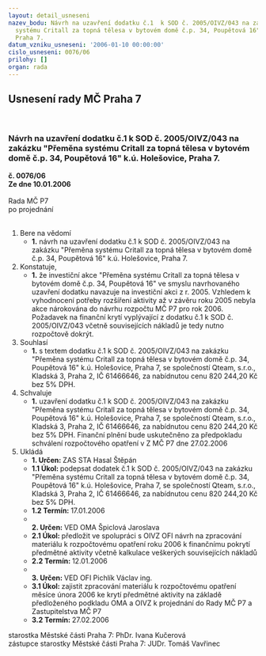 ```yaml
---
layout: detail_usneseni
nazev_bodu: Návrh na uzavření dodatku č.1  k SOD č. 2005/OIVZ/043 na zakázku "Přeměna
  systému Critall za topná tělesa v bytovém domě č.p. 34, Poupětová 16" k.ú. Holešovice,
  Praha 7.
datum_vzniku_usneseni: '2006-01-10 00:00:00'
cislo_usneseni: 0076/06
prilohy: []
organ: rada
---
```

<div id="ucUsn_pList" class="usn">
	<span><h2>Usnesení rady MČ Praha 7 </h2>
<br></span><div class="standBody">
<span><h3>Návrh na uzavření dodatku č.1  k SOD č. 2005/OIVZ/043 na zakázku "Přeměna systému Critall za topná tělesa v bytovém domě č.p. 34, Poupětová 16" k.ú. Holešovice, Praha 7.</h3></span><div class="center">
		<strong>č. 0076/06</strong><br>
	</div>
<div class="center">
		<strong>Ze dne 10.01.2006</strong><br><br>
	</div>Rada MČ P7<br> po projednání<br><br><ol>
<li>Bere na vědomí<ul><li>
<strong>1.</strong> návrh na uzavření dodatku č.1 k SOD č. 2005/OIVZ/043 na zakázku "Přeměna systému Critall za topná tělesa v bytovém domě č.p. 34, Poupětová 16" k.ú. Holešovice, Praha 7.</li></ul>
</li>
<li>Konstatuje,<ul><li>
<strong>1.</strong> že investiční akce "Přeměna systému Critall za topná tělesa v bytovém domě č.p. 34, Poupětová 16" ve smyslu navrhovaného uzavření dodatku navazuje na investiční akci z r. 2005. Vzhledem k vyhodnocení potřeby rozšíření aktivity až v závěru roku 2005 nebyla akce nárokována do návrhu rozpočtu MČ P7 pro rok 2006. Požadavek na finanční krytí vyplývající z dodatku č.1 k SOD č. 2005/OIVZ/043 včetně souvisejících nákladů je tedy nutno rozpočtově dokrýt.</li></ul>
</li>
<li>Souhlasí<ul><li>
<strong>1.</strong> s textem dodatku č.1 k SOD č. 2005/OIVZ/043 na zakázku "Přeměna systému Critall za topná tělesa v bytovém domě č.p. 34, Poupětová 16" k.ú. Holešovice, Praha 7, se společností Qteam, s.r.o., Kladská 3, Praha 2, IČ 61466646, za nabídnutou cenu 820 244,20 Kč bez  5% DPH. </li></ul>
</li>
<li>Schvaluje<ul><li>
<strong>1.</strong> uzavření dodatku č.1 k SOD č. 2005/OIVZ/043 na zakázku "Přeměna systému Critall za topná tělesa v bytovém domě č.p. 34, Poupětová 16" k.ú. Holešovice, Praha 7, se společností Qteam, s.r.o., Kladská 3, Praha 2, IČ 61466646, za nabídnutou cenu 820 244,20  Kč bez  5% DPH. Finanční plnění bude uskutečněno za předpokladu schválení rozpočtového opatření v Z MČ P7 dne 27.02.2006 </li></ul>
</li>
<li>Ukládá<ul>
<li>
<strong>1. Určen: </strong>ZAS STA Hasal Štěpán</li>
<li>
<strong>1.1 Úkol: </strong>podepsat dodatek č.1 k SOD č. 2005/OIVZ/043 na zakázku "Přeměna systému Critall za topná tělesa v bytovém domě č.p. 34, Poupětová 16" k.ú. Holešovice, Praha 7, se společností Qteam, s.r.o., Kladská 3, Praha 2, IČ 61466646, za nabídnutou cenu 820 244,20  Kč bez  5% DPH.  </li>
<li>
<strong>1.2 Termín: </strong>17.01.2006</li>
<li>
<strong><br>2. Určen: </strong>VED OMA Špiclová Jaroslava</li>
<li>
<strong>2.1 Úkol: </strong>předložit ve spolupráci s OIVZ OFI návrh na zpracování materiálu k rozpočtovému opatření roku 2006 k finančnímu pokrytí předmětné aktivity včetně kalkulace veškerých souvisejících nákladů</li>
<li>
<strong>2.2 Termín: </strong>12.01.2006</li>
<li>
<strong><br>3. Určen: </strong>VED OFI Pichlík Václav ing.</li>
<li>
<strong>3.1 Úkol: </strong>zajistit zpracování materiálu k rozpočtovému opatření měsíce února 2006 ke krytí předmětné aktivity na základě předloženého podkladu OMA a OIVZ k projednání do Rady MČ P7 a Zastupitelstva MČ P7</li>
<li>
<strong>3.2 Termín: </strong>27.02.2006</li>
</ul>
</li>
</ol>starostka Městské části Praha 7: PhDr. Ivana Kučerová<br>zástupce starostky Městské části Praha 7: JUDr. Tomáš Vavřinec 
</div>
</div>
